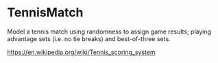 # TennisMatch

Model a tennis match using randomness to assign game results; playing advantage sets (i.e. no tie breaks) and best-of-three sets.

https://en.wikipedia.org/wiki/Tennis_scoring_system